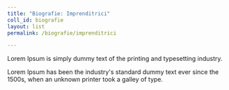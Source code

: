 ```yaml
---
title: "Biografie: Imprenditrici"
coll_id: biografie
layout: list
permalink: /biografie/imprenditrici

---
```



Lorem Ipsum is simply dummy text of the printing and typesetting industry.

Lorem Ipsum has been the industry's standard dummy text ever since the 1500s, when an unknown printer took a galley of type.
